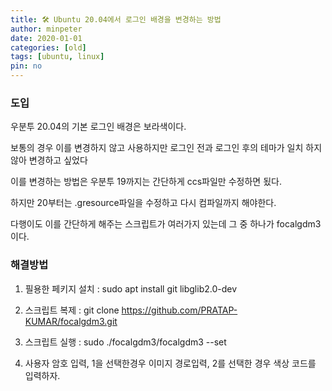 ```yaml
---
title: 🛠️ Ubuntu 20.04에서 로그인 배경을 변경하는 방법
author: minpeter
date: 2020-01-01
categories: [old]
tags: [ubuntu, linux]
pin: no
---
```


### 도입

우분투 20.04의 기본 로그인 배경은 보라색이다.

보통의 경우 이를 변경하지 않고 사용하지만 로그인 전과 로그인 후의 테마가 일치 하지 않아 변경하고 싶었다

이를 변경하는 방법은 우분투 19까지는 간단하게 ccs파일만 수정하면 됬다.

하지만 20부터는 .gresource파일을 수정하고 다시 컴파일까지 해야한다.

다행이도 이를 간단하게 해주는 스크립트가 여러가지 있는데 그 중 하나가 focalgdm3이다.

### 해결방법

1. 필용한 페키지 설치 : sudo apt install git libglib2.0-dev

2. 스크립트 복제 : git clone https://github.com/PRATAP-KUMAR/focalgdm3.git

3. 스크립트 실행 : sudo ./focalgdm3/focalgdm3 --set

4. 사용자 암호 입력, 1을 선택한경우 이미지 경로입력, 2를 선택한 경우 색상 코드를 입력하자.